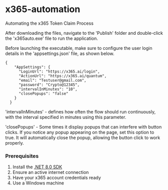 # x365-automation
Automating the x365 Token Claim Process

After downloading the files, navigate to the 'Publish' folder and double-click the 'x365auto.exe' file to run the application.

Before launching the executable, make sure to configure the user login details in the 'appsettings.json' file, as shown below.

```
{
    "AppSettings": {
      "LoginUrl": "https://x365.ai/login",
      "ActionUrl": "https://x365.ai/quantum",
      "email": "Testuser@gmail.com",
      "password": "Crypto@12345",
      "intervalInMinutes": "10",
      "closePopups": "false"
    }
  }
```
  
'intervalInMinutes' - defines how often the flow should run continuously, with the interval specified in minutes using this parameter.

'closePopups' - Some times it display popups that can interfere with button clicks. If you notice any popup appearing on the page, set this option to true. It will automatically close the popup, allowing the button click to work properly.

### Prerequisites

1. Install the [.NET 8.0 SDK](https://dotnet.microsoft.com/en-us/download/dotnet/8.0)
2. Ensure an active internet connection
3. Have your x365 account credentials ready
4. Use a Windows machine

